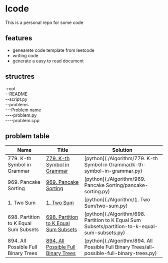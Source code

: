 # lcode
This is a personal repo for some code
## features
* genearete code template from leetcode
* writing code 
* generate a easy to read document

## structres
-root  
--README  
--script.py  
--problems  
---Problem name  
----problem.py  
----problem.cpp  

## problem table
|Name| Title | Solution |
|----|-------|----------|
|779. K-th Symbol in Grammar|[779. K-th Symbol in Grammar](https://leetcode.com/problems/k-th-symbol-in-grammar)|[python](./Algorithm/779. K-th Symbol in Grammar/k-th-symbol-in-grammar.py)|
|969. Pancake Sorting|[969. Pancake Sorting](https://leetcode.com/problems/pancake-sorting)|[python](./Algorithm/969. Pancake Sorting/pancake-sorting.py)|
|1. Two Sum|[1. Two Sum](https://leetcode.com/problems/two-sum)|[python](./Algorithm/1. Two Sum/two-sum.py)|
|698. Partition to K Equal Sum Subsets|[698. Partition to K Equal Sum Subsets](https://leetcode.com/problems/partition-to-k-equal-sum-subsets)|[python](./Algorithm/698. Partition to K Equal Sum Subsets/partition-to-k-equal-sum-subsets.py)|
|894. All Possible Full Binary Trees|[894. All Possible Full Binary Trees](https://leetcode.com/problems/all-possible-full-binary-trees)|[python](./Algorithm/894. All Possible Full Binary Trees/all-possible-full-binary-trees.py)|
